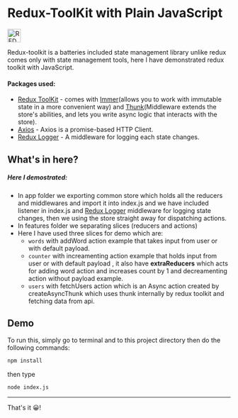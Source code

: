 # Redux-ToolKit with Plain JavaScript 
<img src="https://d33wubrfki0l68.cloudfront.net/0834d0215db51e91525a25acf97433051f280f2f/c30f5/img/redux.svg" alt="REDUX-TOOLKIT" height="30">

Redux-toolkit is a batteries included state management library unlike redux comes only with state management tools, here I have demonstrated redux toolkit with JavaScript.

#### Packages used:
 - [Redux ToolKit](https://redux-toolkit.js.org/introduction/getting-started#an-existing-app) - comes with [Immer](https://immerjs.github.io/immer/installation)(allows you to work with immutable state in a more convenient way) and [Thunk](https://github.com/reduxjs/redux-thunk#installation-and-setup)(Middleware extends the store's abilities, and lets you write async logic that interacts with the store).
 - [Axios](https://axios-http.com/docs/intro#installing) - Axios is a promise-based HTTP Client.
 - [Redux Logger](https://www.npmjs.com/package/redux-logger#install) - A middleware for logging each state changes.
   
## What's in here?
##### Here I demostrated:

- In app folder we exporting common store which holds all the reducers and middlewares and import it into index.js and we have included listener in index.js and [Redux Logger](https://www.npmjs.com/package/redux-logger#install) middleware for logging state changes, then we using the store straight away for dispatching actions.
- In features folder we separating slices (reducers and actions)
- Here I have used three slices for demo which are:
  - `words` with addWord action example that takes input from user or with default payload.
  - `counter` with increamenting action example that holds input from user or with default payload , it also have <b>extraReducers</b> which acts for adding word action and increases count by 1 and decreamenting action without payload example.
  - `users` with fetchUsers action which is an Async action created by createAsyncThunk which uses thunk internally by redux toolkit and fetching data from api.

## Demo
To run this, simply go to terminal and to this project directory then do the following commands:
```sh
npm install
```
then type
```sh
node index.js
```
---
That's it 😀!
